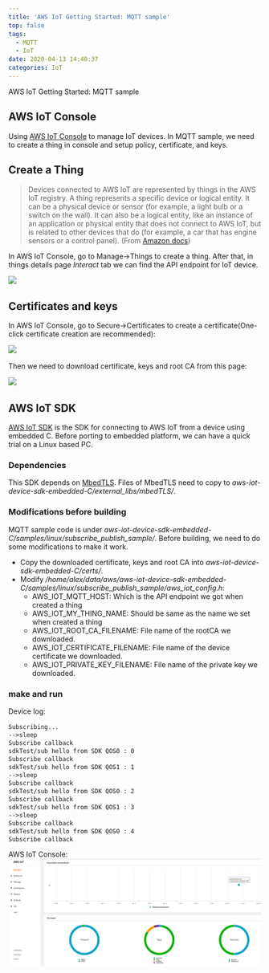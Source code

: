 ```yaml
---
title: 'AWS IoT Getting Started: MQTT sample'
top: false
tags:
  - MQTT
  - IoT
date: 2020-04-13 14:40:37
categories: IoT
---
```

AWS IoT Getting Started: MQTT sample
<!--more-->

## AWS IoT Console

Using [AWS IoT Console](https://console.aws.amazon.com/iot/home) to manage IoT devices. In MQTT sample, we need to create a thing in console and setup policy, certificate, and keys.

## Create a Thing

> Devices connected to AWS IoT are represented by things in the AWS IoT registry. A thing represents a specific device or logical entity. It can be a physical device or sensor (for example, a light bulb or a switch on the wall). It can also be a logical entity, like an instance of an application or physical entity that does not connect to AWS IoT, but is related to other devices that do (for example, a car that has engine sensors or a control panel). (From [Amazon docs](https://docs.aws.amazon.com/iot/latest/developerguide/create-aws-thing.html))

In AWS IoT Console, go to Manage->Things to create a thing. After that, in things details page *Interact* tab we can find the API endpoint for IoT device.

![](https://blog-image-host.oss-cn-shanghai.aliyuncs.com/lzqblog/AWS-IoT-Getting-Started-MQTT-sample/Screenshot%20from%202020-04-13%2016-23-25.png)

## Certificates and keys

In AWS IoT Console, go to Secure->Certificates to create a certificate(One-click certificate creation are recommended):

![](https://blog-image-host.oss-cn-shanghai.aliyuncs.com/lzqblog/AWS-IoT-Getting-Started-MQTT-sample/Screenshot%20from%202020-04-13%2016-32-30.png)

Then we need to download certificate, keys and root CA from this page:

![](https://blog-image-host.oss-cn-shanghai.aliyuncs.com/lzqblog/AWS-IoT-Getting-Started-MQTT-sample/Screenshot%20from%202020-04-13%2016-33-47.png)


## AWS IoT SDK

[AWS IoT SDK](https://github.com/aws/aws-iot-device-sdk-embedded-C) is the SDK for connecting to AWS IoT from a device using embedded C. Before porting to embedded platform, we can have a quick trial on a Linux based PC.

### Dependencies

This SDK depends on [MbedTLS](https://github.com/ARMmbed/mbedtls). Files of MbedTLS need to copy to *aws-iot-device-sdk-embedded-C/external_libs/mbedTLS/*.

### Modifications before building
MQTT sample code is under *aws-iot-device-sdk-embedded-C/samples/linux/subscribe_publish_sample/*. Before building, we need to do some modifications to make it work.

- Copy the downloaded certificate, keys and root CA into *aws-iot-device-sdk-embedded-C/certs/*.
- Modify */home/alex/data/aws/aws-iot-device-sdk-embedded-C/samples/linux/subscribe_publish_sample/aws_iot_config.h*:
  - AWS_IOT_MQTT_HOST: Which is the API endpoint we got when created a thing
  - AWS_IOT_MY_THING_NAME: Should be same as the name we set when created a thing
  - AWS_IOT_ROOT_CA_FILENAME: File name of the rootCA we downloaded.
  - AWS_IOT_CERTIFICATE_FILENAME: File name of the device certificate we downloaded.
  - AWS_IOT_PRIVATE_KEY_FILENAME: File name of the private key we downloaded.

### make and run

Device log:

```
Subscribing...
-->sleep
Subscribe callback
sdkTest/sub	hello from SDK QOS0 : 0 
Subscribe callback
sdkTest/sub	hello from SDK QOS1 : 1 
-->sleep
Subscribe callback
sdkTest/sub	hello from SDK QOS0 : 2 
Subscribe callback
sdkTest/sub	hello from SDK QOS1 : 3 
-->sleep
Subscribe callback
sdkTest/sub	hello from SDK QOS0 : 4 
Subscribe callback

```

AWS IoT Console:
![](AWS-IoT-Getting-Started-MQTT-sample/Screenshot%20from%202020-04-13%2017-02-38.png)
